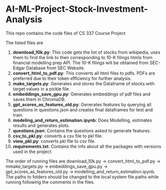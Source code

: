 # AI-ML-Project-Stock-Investment-Analysis
This repo contains the code files of CS 337 Course Project

The listed files are

1. __download_10k.py__: This code gets the list of stocks from wikipedia, uses them to find the link to their corresponding to 10-K filings htmls from financial modelling prep API. The 10-K filings will be obtained from SEC-Edgar Database from SEC Website.
2. __convert_html_to_pdf.py__: This converts all html files to pdfs. PDFs are preferred due to their token efficiency for further analysis.
3. __make_targets.py__: Generates and stores the Dataframe of stocks with target values in a pickle file.
4. __embeddings_save_gpu.py__: Generates embeddings of pdf files and saves them in ChromaDB.
5. __gpt_scores_as_features_old.py__: Generates features by querying all questions in questions.json and creates final dataframes for test and train.
6. __modeling_and_return_estimation.ipynb__: Does Modelling, estimates results and generates plots.
7. __questions.json__: Contains the questions asked to generate features.
8. __csv_to_pkl.py__: converts a csv file to pkl file.
9. __view_pkl.py__: converts pkl file to csv file.
10. __requirements.txt__: Contains the info about all the packages with versions used in the project.

The order of running files are download_10k.py -> convert_html_to_pdf.py -> mmake_targets.py -> embeddings_save_gpu.py -> gpt_scores_as_features_old.py -> modelling_and_return_estimation.ipynb.
The paths to folders should be changed to the local system file paths while running following the comments in the files.
